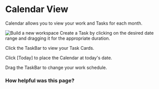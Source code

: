 # Calendar View

 Calendar allows you to view your work and Tasks for each month.

 ![Build a new workspace](https://files.swit.io/help_image/GS_08_Calendar.png) Create a Task by clicking on the desired date range and dragging it for the appropriate duration.  
  
Click the TaskBar to view your Task Cards.  
  
Click [Today] to place the Calendar at today's date.  
  
Drag the TaskBar to change your work schedule.

 ### How helpful was this page?

 